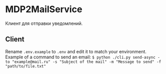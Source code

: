 # MDP2MailService

Клиент для отправки уведомлений.

## Client
Rename `.env.example` to `.env` and edit it to match your environment.
Example of a command to send an email:
`$ python ./cli.py send-async -to "example@mail.ru" -s "Subject of the mail" -m "Message to send" -f "path/to/file.txt"`

